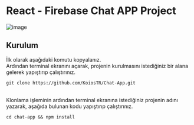 # React - Firebase Chat APP Project
![image](https://github.com/user-attachments/assets/be9a7a6e-57e2-4de2-a8d1-aec7afde171d)


## Kurulum

İlk olarak aşağıdaki komutu kopyalanız. 
<br />
Ardından terminal ekranını açarak, projenin kurulmasını istediğiniz bir alana gelerek yapıştırıp çalıştırınız.

```
git clone https://github.com/KoiosTR/Chat-App.git
```
<br />
Klonlama işleminin ardından terminal ekranına istediğiniz projenin adını yazarak, aşağıda bulunan kodu yapıştırıp çalıştırınız.

```
cd chat-app && npm install 
```
